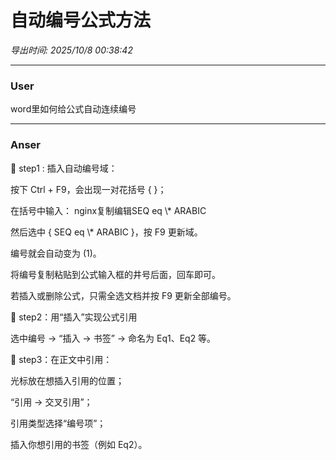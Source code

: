 # 自动编号公式方法

*导出时间: 2025/10/8 00:38:42*

---

### User

word里如何给公式自动连续编号

---

### Anser  

🧷 step1 : 插入自动编号域：


按下 Ctrl + F9，会出现一对花括号 { }；


在括号中输入：
nginx复制编辑SEQ eq \\* ARABIC



然后选中 { SEQ eq \\* ARABIC }，按 F9 更新域。


编号就会自动变为 (1)。


将编号复制粘贴到公式输入框的井号后面，回车即可。


若插入或删除公式，只需全选文档并按 F9 更新全部编号。



🧷 step2：用“插入”实现公式引用


选中编号 → “插入 → 书签” → 命名为 Eq1、Eq2 等。

🧷 step3：在正文中引用：


光标放在想插入引用的位置；


“引用 → 交叉引用”；


引用类型选择“编号项”；


插入你想引用的书签（例如 Eq2）。


